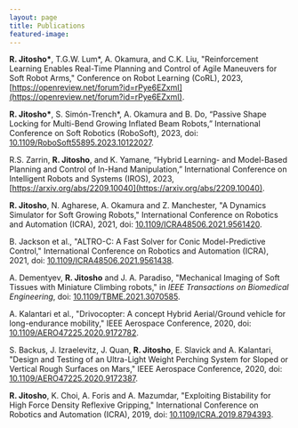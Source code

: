 ```yaml
---
layout: page
title: Publications
featured-image:
---
```


**R. Jitosho\***, T.G.W. Lum*, A. Okamura, and C.K. Liu, "Reinforcement Learning Enables Real-Time Planning and Control of Agile Maneuvers for Soft Robot Arms," Conference on Robot Learning (CoRL), 2023, [https://openreview.net/forum?id=rPye6EZxmI](https://openreview.net/forum?id=rPye6EZxmI).

**R. Jitosho\***, S. Simón-Trench*, A. Okamura and B. Do, “Passive Shape Locking for Multi-Bend Growing Inflated Beam Robots,” International Conference on Soft Robotics (RoboSoft), 2023, doi: [10.1109/RoboSoft55895.2023.10122027](https://doi.org/10.1109/RoboSoft55895.2023.10122027).

R.S. Zarrin, **R. Jitosho**, and K. Yamane, “Hybrid Learning- and Model-Based Planning and Control of In-Hand Manipulation,” International Conference on Intelligent Robots and Systems (IROS), 2023, [https://arxiv.org/abs/2209.10040](https://arxiv.org/abs/2209.10040).

**R. Jitosho**, N. Agharese, A. Okamura and Z. Manchester, "A Dynamics Simulator for Soft Growing Robots," International Conference on Robotics and Automation (ICRA), 2021, doi: [10.1109/ICRA48506.2021.9561420](https://doi.org/10.1109/ICRA48506.2021.9561420).

B. Jackson et al., "ALTRO-C: A Fast Solver for Conic Model-Predictive Control," International Conference on Robotics and Automation (ICRA), 2021, doi: [10.1109/ICRA48506.2021.9561438](https://doi.org/10.1109/ICRA48506.2021.9561438).

A. Dementyev, **R. Jitosho** and J. A. Paradiso, "Mechanical Imaging of Soft Tissues with Miniature Climbing robots," in *IEEE Transactions on Biomedical Engineering*, doi: <a href="https://doi.org/10.1109/TBME.2021.3070585">10.1109/TBME.2021.3070585</a>.

A. Kalantari et al., "Drivocopter: A concept Hybrid Aerial/Ground vehicle for long-endurance mobility," IEEE Aerospace Conference, 2020, doi: <a href="https://doi.org/10.1109/AERO47225.2020.9172782">10.1109/AERO47225.2020.9172782</a>.

S. Backus, J. Izraelevitz, J. Quan, **R. Jitosho**, E. Slavick and A. Kalantari, "Design and Testing of an Ultra-Light Weight Perching System for Sloped or Vertical Rough Surfaces on Mars," IEEE Aerospace Conference, 2020, doi: <a href="https://doi.org/10.1109/AERO47225.2020.9172387">10.1109/AERO47225.2020.9172387</a>.

**R. Jitosho**, K. Choi, A. Foris and A. Mazumdar, "Exploiting Bistability for High Force Density Reflexive Gripping," International Conference on Robotics and Automation (ICRA), 2019, doi: <a href="https://doi.org/10.1109/ICRA.2019.8794393">10.1109/ICRA.2019.8794393</a>.
